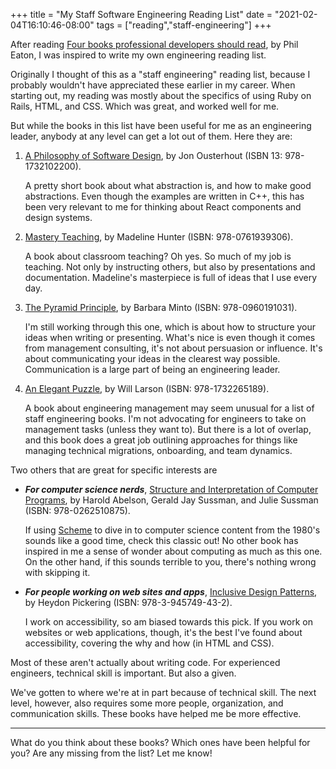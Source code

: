 +++
title = "My Staff Software Engineering Reading List"
date = "2021-02-04T16:10:46-08:00"
tags = ["reading","staff-engineering"]
+++

After reading [Four books professional developers should read](https://notes.eatonphil.com/books-developers-should-read.html), by Phil Eaton, I was inspired to write my own engineering reading list.

Originally I thought of this as a "staff engineering" reading list, because I probably wouldn't have appreciated these earlier in my career. When starting out, my reading was mostly about the specifics of using Ruby on Rails, HTML, and CSS. Which was great, and worked well for me.

But while the books in this list have been useful for me as an engineering leader, anybody at any level can get a lot out of them. Here they are:

1. [A Philosophy of Software Design](https://www.amazon.com/Philosophy-Software-Design-John-Ousterhout/dp/1732102201), by Jon Ousterhout (ISBN 13: 978-1732102200).

   A pretty short book about what abstraction is, and how to make good abstractions. Even though the examples are written in C++, this has been very relevant to me for thinking about React components and design systems.

2. [Mastery Teaching](https://www.amazon.com/Madeline-Hunter%E2%80%B2s-Mastery-Teaching-Instructional/dp/076193930X/ref=pd_lpo_14_t_0/147-8104678-0634432?_encoding=UTF8&pd_rd_i=076193930X&pd_rd_r=a2e03438-4ada-4d17-a987-642486853da7&pd_rd_w=4AFJD&pd_rd_wg=JBMNt&pf_rd_p=16b28406-aa34-451d-8a2e-b3930ada000c&pf_rd_r=G3W4M5X5PMF7RV0XEPJ5&psc=1&refRID=G3W4M5X5PMF7RV0XEPJ5), by Madeline Hunter (ISBN: 978-0761939306).

   A book about classroom teaching? Oh yes. So much of my job is teaching. Not only by instructing others, but also by presentations and documentation. Madeline's masterpiece is full of ideas that I use every day.

3. [The Pyramid Principle](https://www.amazon.com/gp/product/0960191038/ref=ppx_yo_dt_b_asin_title_o01_s00?ie=UTF8&psc=1), by Barbara Minto (ISBN: 978-0960191031).

   I'm still working through this one, which is about how to structure your ideas when writing or presenting. What's nice is even though it comes from management consulting, it's not about persuasion or influence. It's about communicating your ideas in the clearest way possible. Communication is a large part of being an engineering leader.

4. [An Elegant Puzzle](https://www.amazon.com/Elegant-Puzzle-Systems-Engineering-Management/dp/1732265186/ref=sxts_sxwds-bia-wc-rsf-ajax1_0?cv_ct_cx=an+elegant+puzzle&dchild=1&keywords=an+elegant+puzzle&pd_rd_i=1732265186&pd_rd_r=e7985fab-03f6-4eda-9d26-6bb27c6ec9a9&pd_rd_w=3jgif&pd_rd_wg=ofssW&pf_rd_p=5c711241-c674-4eef-b21c-fe6add670f33&pf_rd_r=Z5QTBXZ11N7ABEMEQCPR&psc=1&qid=1612484904&s=books&sr=1-1-e30f047d-8e3c-4340-8179-6a77ce88d756), by Will Larson (ISBN: 978-1732265189).

   A book about engineering management may seem unusual for a list of staff engineering books. I'm not advocating for engineers to take on management tasks (unless they want to). But there is a lot of overlap, and this book does a great job outlining approaches for things like managing technical migrations, onboarding, and team dynamics.

Two others that are great for specific interests are

- **_For computer science nerds_**, [Structure and Interpretation of Computer Programs](https://www.amazon.com/Structure-Interpretation-Computer-Programs-Engineering/dp/0262510871/ref=sr_1_1?crid=1IK3DGCITIT08&dchild=1&keywords=structure+and+interpretation+of+computer+programs&qid=1612484971&s=books&sprefix=structure+and+interpret%2Cstripbooks%2C216&sr=1-1), by Harold Abelson, Gerald Jay Sussman, and Julie Sussman (ISBN:  978-0262510875).

  If using [Scheme](https://groups.csail.mit.edu/mac/projects/scheme/) to dive in to computer science content from the 1980's sounds like a good time, check this classic out! No other book has inspired in me a sense of wonder about computing as much as this one. On the other hand, if this sounds terrible to you, there's nothing wrong with skipping it.

- **_For people working on web sites and apps_**, [Inclusive Design Patterns](https://www.amazon.com/Inclusive-Design-Patterns-Heydon-Pickering-ebook/dp/B01MAXK8XR/ref=sr_1_3?dchild=1&keywords=inclusive+design+patterns&qid=1612485056&s=books&sr=1-3), by Heydon Pickering (ISBN: 978-3-945749-43-2).

  I work on accessibility, so am biased towards this pick. If you work on websites or web applications, though, it's the best I've found about accessibility, covering the why and how (in HTML and CSS).

Most of these aren't actually about writing code. For experienced engineers, technical skill is important. But also a given.

We've gotten to where we're at in part because of technical skill. The next level, however, also requires some more people, organization, and communication skills. These books have helped me be more effective.

---

What do you think about these books? Which ones have been helpful for you? Are any missing from the list? Let me know!
